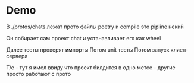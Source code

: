 # Demo 

В ./protos/chats лежат прото файлы 
poetry и compile это pipline некий 

Он собирает сам проект chat и устанавливает его как wheel 

Далее тесты проверят импорты 
Потом unit тесты 
Потом запуск клиен-сервера 

Т/е - тут я имел ввиду что проект билдится в одно метсе - другие просто работают с прото